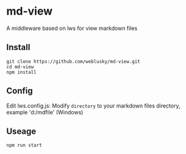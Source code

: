 # md-view
A middleware based on lws for view markdown files

## Install
```
git clone https://github.com/weblusky/md-view.git
cd md-view
npm install
```

## Config
Edit lws.config.js: 
Modify `directory` to your markdown files directory, example 'd:/mdfile' (Windows)


## Useage
```
npm run start
```
